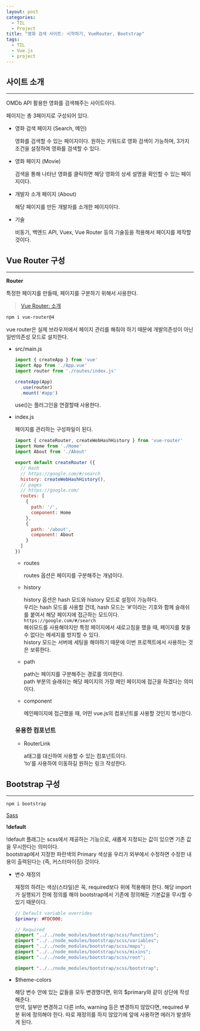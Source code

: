```yaml
---
layout: post
categories:
  - TIL
  - Project
title: "영화 검색 사이트: 시작하기, VueRouter, Bootstrap"
tags:
  - TIL
  - Vue.js
  - project
---
```

## __사이트 소개__
---

OMDb API 활용한 영화를 검색해주는 사이트이다.

페이지는 총 3페이지로 구성되어 있다.

- 영화 검색 페이지 (Search, 메인)
  
  영화를 검색할 수 있는 페이지이다. 
  원하는 키워드로 영화 검색이 가능하며, 3가지 조건을 설정하여 영화를 검색할 수 있다.
    
- 영화 페이지 (Movie)
    
  검색을 통해 나타난 영화를 클릭하면 해당 영화의 상세 설명을 확인할 수 있는 페이지이다.
  
- 개발자 소개 페이지 (About)
  
  해당 페이지를 만든 개발자를 소개한 페이지이다.
    
- 기술

  비동기, 백엔드 API, Vuex, Vue Router 등의 기술등을 적용해서 페이지를 제작할 것이다.

## __Vue Router 구성__
---

**Router**

특정한 페이지를 만들때, 페이지를 구분하기 위해서 사용한다.

>[Vue Router: 소개](https://router.vuejs.kr/introduction.html)

```bash
npm i vue-router@4
```

vue router은 실제 브라우저에서 페이지 관리를 해줘야 하기 때문에 개발의존성이 아닌 일반의존성 모드로 설치한다.

- src/main.js
    
  ```jsx
  import { createApp } from 'vue'
  import App from './App.vue'
  import router from './routes/index.js'
  
  createApp(App)
    .use(router) 
    .mount('#app')
  ```
  
  use()는 플러그인을 연결할때 사용한다.
    
- index.js
  
  페이지를 관리하는 구성파일이 된다.
  
  ```jsx
  import { createRouter, createWebHashHistory } from 'vue-router'
  import Home from './Home'
  import About from './About'
  
  export default createRouter ({
    // Hash
    // https://google.com/#/search
    history: createWebHashHistory(),
    // pages
    // https://google.com/
    routes: [
      {
        path: '/',
        component: Home
      },
      {
        path: '/about',
        component: About
      }
    ]
  })
  ```
  
  - routes
    
    routes 옵션은 페이지를 구분해주는 개념이다.
      
  - history
    
    history 옵션은 hash 모드와 history 모드로 설정이 가능하다.  
    우리는 hash 모드를 사용할 건데, hash 모드는 ‘#’이라는 기호와 함께 슬래쉬를 붙여서 해당 페이지에 접근하는 모드이다.  
    `https://google.com/#/search`  
    해쉬모드를 사용해야지만 특정 페이지에서 새로고침을 했을 때, 페이지를 찾을 수 없다는 메세지를 방지할 수 있다.  
    history 모드는 서버에 세팅을 해야하기 때문에 이번 프로젝트에서 사용하는 것은 보류한다.
      
  - path
    
    path는 페이지를 구분해주는 경로를 의미한다.  
    path 부분의 슬래쉬는 해당 페이지의 가장 메인 페이지에 접근을 하겠다는 의미이다.
      
  - component
    
    메인페이지에 접근했을 때, 어떤 vue.js의 컴포넌트를 사용할 것인지 명시한다.
      
  
  ### 유용한 컴포넌트
  
  - RouterLink
    
    a태그를 대신하여 사용할 수 있는 컴포넌트이다.   
    ’to’를 사용하여 이동하길 원하는 링크 작성한다.

## __Bootstrap 구성__
---

```bash
npm i bootstrap
```

[Sass](https://getbootstrap.com/docs/5.2/customize/sass/)

**!default**

!default 플래그는 scss에서 제공하는 기능으로, 새롭게 지정되는 값이 있으면 기존 값을 무시한다는 의미이다.   
bootstrap에서 지정한 파란색의 Primary 색상을 우리가 외부에서 수정하면 수정한 내용이 출력된다는 (즉, 커스터마이징) 것이다.

- 변수 재정의
    
  재정의 하려는 색상(스타일)은 꼭, required보다 위에 적용해야 한다. 
  해당 import가 실행되기 전에 정의를 해야 bootstrap에서 기존에 정의해둔 기본값을 무시할 수 있기 때문이다.
  
  ```scss
  // Default variable overrides
  $primary: #FDC000;
  
  // Required
  @import "../../node_modules/bootstrap/scss/functions";
  @import "../../node_modules/bootstrap/scss/variables";
  @import "../../node_modules/bootstrap/scss/maps";
  @import "../../node_modules/bootstrap/scss/mixins";
  @import "../../node_modules/bootstrap/scss/root";
  
  @import "../../node_modules/bootstrap/scss/bootstrap";
  ```
    
- $theme-colors
    
  해당 변수 안에 있는 값들을 모두 변경했다면, 위의 $primary와 같이 상단에 작성해준다.  
  만약, 일부만 변경하고 다른 info, warning 등은 변경하지 않았다면, required 부분 뒤에 정의해야 한다. 따로 재정의를 하지 않았기에 앞에 사용하면 에러가 발생하게 된다.